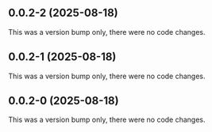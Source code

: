 ## 0.0.2-2 (2025-08-18)

This was a version bump only, there were no code changes.

## 0.0.2-1 (2025-08-18)

This was a version bump only, there were no code changes.

## 0.0.2-0 (2025-08-18)

This was a version bump only, there were no code changes.
